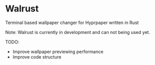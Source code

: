 # Walrust
Terminal based wallpaper changer for Hyprpaper written in Rust

Note: Walrust is currently in development and can not being used yet.

TODO:
- Improve wallpaper previewing performance
- Improve code structure
